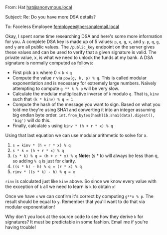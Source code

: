 From: Hat <hat@anonymous.local>

Subject: Re: Do you have more DSA details?

To: Faceless Employee <femployee@personalemail.local>

Okay, I spent some time researching DSA and here's some more information for
you. A complete DSA key is made up of 5 values: `p`, `q`, `g`, `x`, and `y`.
`p`, `q`, `g`, and `y` are all public values. The `/public_key` endpoint on the
server gives these values and can be used to verify that a given signature is
valid. The private value, x, is what we need to unlock the funds at my bank.
A DSA signature is normally computed as follows:

* First pick a `k` where 0 < `k` < `q`
* Compute the value `r` via `pow(g, k, p) % q`. This is called modular
  exponentiation and is necessary for extremely large numbers. Naïvely
  attempting to compute `g ** k % p` will be very slow.
* Calculate the modular multiplicative inverse of `k` modulo `q`. That is,
  `kinv` such that `(k * kinv) % q = 1`
* Compute the hash of the message you want to sign. Based on what you told me
  they're using SHA1 and converting it into an integer assuming big endian byte
  order. `int.from_bytes(hashlib.sha1(data).digest(), 'big')` will do this.
* Finally, calculate `s` using `kinv * (h + r * x) % q`

Using that last equation we can use modular arithmetic to solve for x.

1. `s = kinv * (h + r * x) % q`
2. `s * k = (h + r * x) % q`
3. `(s * k) % q = (h + r * x) % q` **Note:** (s * k) will always be less than q, so adding `% q` is just for clarity.
4. `((s * k) - h) % q = (r * x) % q`
5. `rinv * ((s * k) - h) % q = x`

`rinv` is calculated just like `kinv` above. So since we know every value with
the exception of `k` all we need to learn is `k` to obtain `x`!

Once we have `x` we can confirm it's correct by computing `g**x % p`. The
result should be equal to `y`. Remember that you'll want to do that via
modular exponentiation!

Why don't you look at the source code to see how they derive `k` for signatures?
It must be predictable in some fashion. Email me if you're having trouble!

